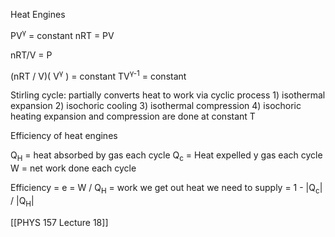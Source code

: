 Heat Engines

PV<sup>γ</sup> = constant
nRT = PV

nRT/V = P

(nRT / V)( V<sup>γ</sup> ) = constant
TV<sup>γ-1</sup> = constant

Stirling cycle:
	partially converts heat to work via cyclic process
	1) isothermal expansion
	2) isochoric cooling
	3) isothermal compression
	4) isochoric heating
expansion and compression are done at constant T

Efficiency of heat engines

Q<sub>H</sub> = heat absorbed by gas each cycle
Q<sub>c</sub> = Heat expelled y gas each cycle
W = net work done each cycle

Efficiency = e = W / Q<sub>H</sub> = work we get out  heat we need to supply
	= 1 - |Q<sub>c</sub>| / |Q<sub>H</sub>|

[[PHYS 157 Lecture 18]]